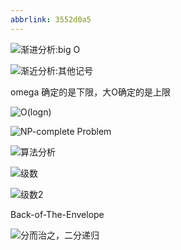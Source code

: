 ```yaml
---
abbrlink: 3552d0a5
---
```

![渐进分析:big O](https://deniffer-picbed.oss-cn-shenzhen.aliyuncs.com/img/20200903151532.png)

![渐近分析:其他记号](https://deniffer-picbed.oss-cn-shenzhen.aliyuncs.com/img/20200903151733.png)

omega 确定的是下限，大O确定的是上限

![O(logn)](https://deniffer-picbed.oss-cn-shenzhen.aliyuncs.com/img/20200903162057.png)

![NP-complete Problem](https://deniffer-picbed.oss-cn-shenzhen.aliyuncs.com/img/20200903163346.png)

![算法分析](https://deniffer-picbed.oss-cn-shenzhen.aliyuncs.com/img/20200903164252.png)

![级数](https://deniffer-picbed.oss-cn-shenzhen.aliyuncs.com/img/20200903164538.png)

![级数2](https://deniffer-picbed.oss-cn-shenzhen.aliyuncs.com/img/20200903165023.png)

Back-of-The-Envelope

![分而治之，二分递归](https://deniffer-picbed.oss-cn-shenzhen.aliyuncs.com/img/20200904143522.png)